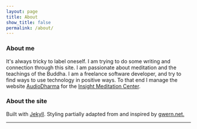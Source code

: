 ```yaml
---
layout: page
title: About
show_title: false
permalink: /about/
---
```

<h3>About me</h3>

<p>
  It's always tricky to label oneself. I am trying to do some writing and connection through this site. I am passionate
  about meditation and the teachings of the Buddha. I am a freelance software developer, and try to find ways to use
  technology in positive ways. To that end I manage the website <a href="wwww.audiodharma.org">AudioDharma</a> for the
  <a href="https://insightmeditationcenter.org">Insight Meditation Center</a>.
</p>

<h3>About the site</h3>

<p>
  Built with <a href="https://jekyllrb.com/">Jekyll</a>. Styling partially adapted from and inspired by
  <a href="https://gwern.net/">gwern.net.</a>
</p>

---
